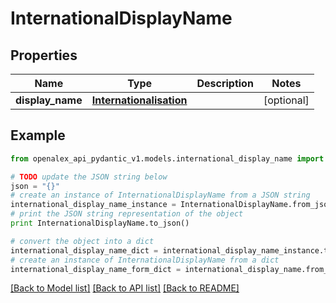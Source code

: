 # InternationalDisplayName


## Properties
Name | Type | Description | Notes
------------ | ------------- | ------------- | -------------
**display_name** | [**Internationalisation**](Internationalisation.md) |  | [optional] 

## Example

```python
from openalex_api_pydantic_v1.models.international_display_name import InternationalDisplayName

# TODO update the JSON string below
json = "{}"
# create an instance of InternationalDisplayName from a JSON string
international_display_name_instance = InternationalDisplayName.from_json(json)
# print the JSON string representation of the object
print InternationalDisplayName.to_json()

# convert the object into a dict
international_display_name_dict = international_display_name_instance.to_dict()
# create an instance of InternationalDisplayName from a dict
international_display_name_form_dict = international_display_name.from_dict(international_display_name_dict)
```
[[Back to Model list]](../README.md#documentation-for-models) [[Back to API list]](../README.md#documentation-for-api-endpoints) [[Back to README]](../README.md)


